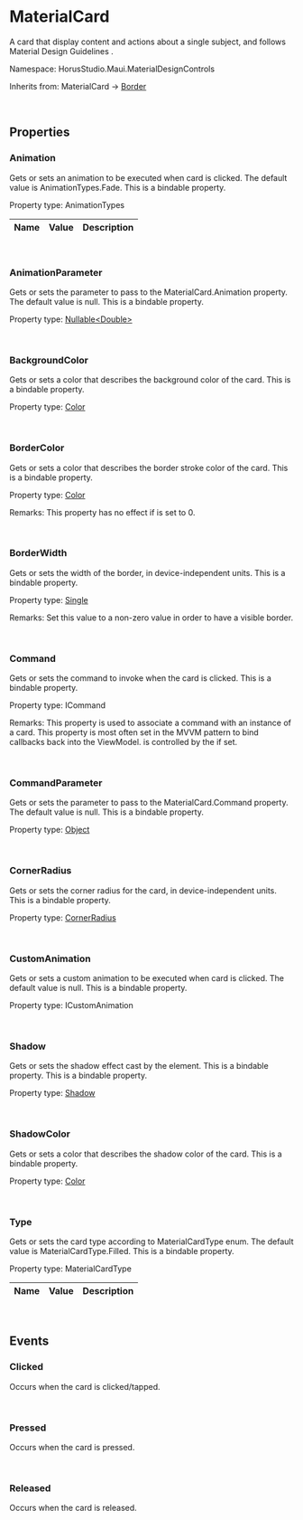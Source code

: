 # MaterialCard

A card  that display content and actions about a single subject, and follows Material Design Guidelines [](https://m3.material.io/components/cards/overview).

Namespace: HorusStudio.Maui.MaterialDesignControls

Inherits from: MaterialCard → [Border](https://learn.microsoft.com/en-us/dotnet/api/microsoft.maui.controls.border)

<br>

## Properties

### <a id="properties-animation"/>**Animation**

Gets or sets an animation to be executed when card is clicked.
 The default value is AnimationTypes.Fade.
 This is a bindable property.

Property type: AnimationTypes<br>

| Name | Value | Description |
| --- | --: | --- |

<br>

### <a id="properties-animationparameter"/>**AnimationParameter**

Gets or sets the parameter to pass to the MaterialCard.Animation property.
 The default value is null.
 This is a bindable property.

Property type: [Nullable&lt;Double&gt;](https://learn.microsoft.com/en-us/dotnet/api/system.nullable-1)<br>

<br>

### <a id="properties-backgroundcolor"/>**BackgroundColor**

Gets or sets a color that describes the background color of the card. This is a bindable property.

Property type: [Color](https://learn.microsoft.com/en-us/dotnet/api/microsoft.maui.graphics.color)<br>

<br>

### <a id="properties-bordercolor"/>**BorderColor**

Gets or sets a color that describes the border stroke color of the card. This is a bindable property.

Property type: [Color](https://learn.microsoft.com/en-us/dotnet/api/microsoft.maui.graphics.color)<br>

Remarks: This property has no effect if  is set to 0.

<br>

### <a id="properties-borderwidth"/>**BorderWidth**

Gets or sets the width of the border, in device-independent units. This is a bindable property.

Property type: [Single](https://learn.microsoft.com/en-us/dotnet/api/system.single)<br>

Remarks: Set this value to a non-zero value in order to have a visible border.

<br>

### <a id="properties-command"/>**Command**

Gets or sets the command to invoke when the card is clicked. This is a bindable property.

Property type: ICommand<br>

Remarks: This property is used to associate a command with an instance of a card. This property is most often set in the MVVM pattern to bind callbacks back into the ViewModel.  is controlled by the  if set.

<br>

### <a id="properties-commandparameter"/>**CommandParameter**

Gets or sets the parameter to pass to the MaterialCard.Command property.
 The default value is null. This is a bindable property.

Property type: [Object](https://learn.microsoft.com/en-us/dotnet/api/system.object)<br>

<br>

### <a id="properties-cornerradius"/>**CornerRadius**

Gets or sets the corner radius for the card, in device-independent units. This is a bindable property.

Property type: [CornerRadius](https://learn.microsoft.com/en-us/dotnet/api/microsoft.maui.cornerradius)<br>

<br>

### <a id="properties-customanimation"/>**CustomAnimation**

Gets or sets a custom animation to be executed when card is clicked.
 The default value is null.
 This is a bindable property.

Property type: ICustomAnimation<br>

<br>

### <a id="properties-shadow"/>**Shadow**

Gets or sets the shadow effect cast by the element. This is a bindable property.
 This is a bindable property.

Property type: [Shadow](https://learn.microsoft.com/en-us/dotnet/api/microsoft.maui.controls.shadow)<br>

<br>

### <a id="properties-shadowcolor"/>**ShadowColor**

Gets or sets a color that describes the shadow color of the card. This is a bindable property.

Property type: [Color](https://learn.microsoft.com/en-us/dotnet/api/microsoft.maui.graphics.color)<br>

<br>

### <a id="properties-type"/>**Type**

Gets or sets the card type according to MaterialCardType enum.
 The default value is MaterialCardType.Filled. This is a bindable property.

Property type: MaterialCardType<br>

| Name | Value | Description |
| --- | --: | --- |

<br>

## Events

### <a id="events-clicked"/>**Clicked**

Occurs when the card is clicked/tapped.

<br>

### <a id="events-pressed"/>**Pressed**

Occurs when the card is pressed.

<br>

### <a id="events-released"/>**Released**

Occurs when the card is released.

<br>
